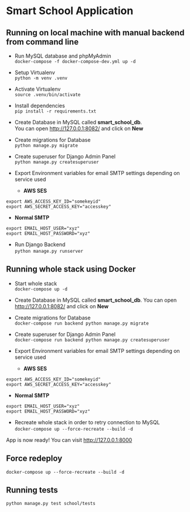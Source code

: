 # Smart School Application
## Running on local machine with manual backend from command line
- Run MySQL database and phpMyAdmin  
`docker-compose -f docker-compose-dev.yml up -d`

- Setup Virtualenv  
`python -m venv .venv`

- Activate Virtualenv  
`source .venv/bin/activate`

- Install dependencies  
`pip install -r requirements.txt`

- Create Database in MySQL called **smart_school_db**.  
You can open http://127.0.0.1:8082/ and click on **New**

- Create migrations for Database  
`python manage.py migrate`

- Create superuser for Django Admin Panel  
`python manage.py createsuperuser`

- Export Environment variables for email SMTP settings depending on service used   
  - **AWS SES**
```
export AWS_ACCESS_KEY_ID="somekeyid"
export AWS_SECRET_ACCESS_KEY="accesskey"
```
- **Normal SMTP**
```
export EMAIL_HOST_USER="xyz"
export EMAIL_HOST_PASSWORD="xyz"
```

- Run Django Backend  
`python manage.py runserver`

## Running whole stack using Docker
- Start whole stack  
`docker-compose up -d`

- Create Database in MySQL called **smart_school_db**.
You can open http://127.0.0.1:8082/ and click on **New**

- Create migrations for Database  
`docker-compose run backend python manage.py migrate`

- Create superuser for Django Admin Panel  
`docker-compose run backend python manage.py createsuperuser`

- Export Environment variables for email SMTP settings depending on service used   
  - **AWS SES**
```
export AWS_ACCESS_KEY_ID="somekeyid"
export AWS_SECRET_ACCESS_KEY="accesskey"
```
  - **Normal SMTP**
```
export EMAIL_HOST_USER="xyz"
export EMAIL_HOST_PASSWORD="xyz"
```

- Recreate whole stack in order to retry connection to MySQL  
`docker-compose up --force-recreate --build -d`

App is now ready! You can visit http://127.0.0.1:8000

## Force redeploy  
`docker-compose up --force-recreate --build -d`

## Running tests
`python manage.py test school/tests`
